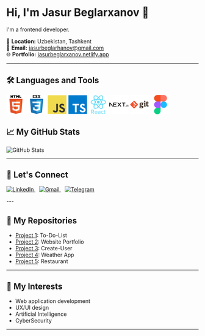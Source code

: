 # Hi, I'm Jasur Beglarxanov 👋

I'm a frontend developer.

📍 **Location:** Uzbekistan, Tashkent  
📧 **Email:** [jasurbeglarhanov@gmail.com](mailto:jasurbeglarhanov@gmail.com)  
🌐 **Portfolio:** [jasurbeglarxanov.netlify.app](http://jasurbeglarxanov.netlify.app)

---

## 🛠 Languages and Tools  

<p align="left">
  <img src="https://raw.githubusercontent.com/devicons/devicon/master/icons/html5/html5-original-wordmark.svg" alt="HTML" width="50" height="50" />
  <img src="https://raw.githubusercontent.com/devicons/devicon/master/icons/css3/css3-original-wordmark.svg" alt="CSS" width="50" height="50" />
  <img src="https://raw.githubusercontent.com/devicons/devicon/master/icons/javascript/javascript-original.svg" alt="JavaScript" width="50" height="50" />
  <img src="https://raw.githubusercontent.com/devicons/devicon/master/icons/typescript/typescript-original.svg" alt="TypeScript" width="50" height="50" />
  <img src="https://raw.githubusercontent.com/devicons/devicon/master/icons/react/react-original-wordmark.svg" alt="React" width="50" height="50" />
  <img src="https://raw.githubusercontent.com/devicons/devicon/master/icons/nextjs/nextjs-original-wordmark.svg" alt="Next.js" width="50" height="50" />
  <img src="https://raw.githubusercontent.com/devicons/devicon/master/icons/git/git-original-wordmark.svg" alt="Git" width="50" height="50" />
  <img src="https://raw.githubusercontent.com/devicons/devicon/master/icons/figma/figma-original.svg" alt="Figma" width="50" height="50" />
</p>

## 📈 My GitHub Stats

![GitHub Stats](https://github-readme-stats.vercel.app/api?username=JasurBeglarxanov&show_icons=true&hide_title=true&count_private=true&hide=prs&theme=radical)

---

## 📍 Let's Connect

<p align="left">
  <!-- LinkedIn -->
  <a href="https://www.linkedin.com/in/jasur-beglarkhanov-1aa055365/" target="_blank" style="margin-right: 10px;">
    <img src="https://img.shields.io/badge/LinkedIn-0077B5?style=for-the-badge&logo=linkedin&logoColor=white" alt="LinkedIn"/>
  </a>
  
  <!-- Gmail -->
  <a href="mailto:jasurbeglarhanov@gmail.com" style="margin-right: 10px;">
    <img src="https://img.shields.io/badge/Gmail-D14836?style=for-the-badge&logo=gmail&logoColor=white" alt="Gmail"/>
  </a>
  
  <!-- Telegram -->
  <a href="https://t.me/b_jr06" target="_blank">
    <img src="https://img.shields.io/badge/Telegram-2CA5E0?style=for-the-badge&logo=telegram&logoColor=white" alt="Telegram"/>
  </a>
</p>
---

## 📌 My Repositories

- [Project 1](https://github.com/JasurBeglarxanov/To-Do-List): To-Do-List
- [Project 2](https://github.com/JasurBeglarxanov/Portfolio): Website Portfolio
- [Project 3](https://github.com/JasurBeglarxanov/CUser): Create-User
- [Project 4](https://github.com/JasurBeglarxanov/Weather-App): Weather App
- [Project 5](https://github.com/JasurBeglarxanov/Restaurant): Restaurant

---

## 🧠 My Interests


- Web application development
- UX/UI design
- Artificial Intelligence
- CyberSecurity

---
